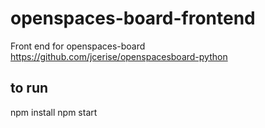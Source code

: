 # openspaces-board-frontend
Front end for openspaces-board https://github.com/jcerise/openspacesboard-python


## to run

npm install
npm start
